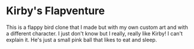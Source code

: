 # Kirby's Flapventure

This is a flappy bird clone that I made but with my own custom art and with a different character.  I just don't know but I really, really like Kirby!  I can't explain it.  He's just a small pink ball that likes to eat and sleep.